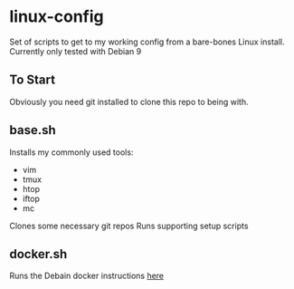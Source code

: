 # linux-config
Set of scripts to get to my working config from a bare-bones Linux install. Currently only tested with Debian 9

## To Start
Obviously you need git installed to clone this repo to being with.

## base.sh
Installs my commonly used tools:
- vim
- tmux
- htop
- iftop
- mc

Clones some necessary git repos
Runs supporting setup scripts

## docker.sh
Runs the Debain docker instructions [here](https://docs.docker.com/install/linux/docker-ce/debian/)

